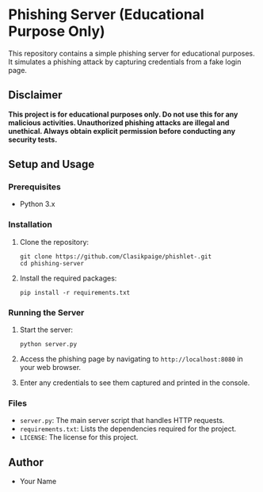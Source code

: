 # Phishing Server (Educational Purpose Only)

This repository contains a simple phishing server for educational purposes. It simulates a phishing attack by capturing credentials from a fake login page.

## Disclaimer
**This project is for educational purposes only. Do not use this for any malicious activities. Unauthorized phishing attacks are illegal and unethical. Always obtain explicit permission before conducting any security tests.**

## Setup and Usage

### Prerequisites
- Python 3.x

### Installation

1. Clone the repository:
    ```
    git clone https://github.com/Clasikpaige/phishlet-.git
    cd phishing-server
    ```

2. Install the required packages:
    ```
    pip install -r requirements.txt
    ```

### Running the Server

1. Start the server:
    ```
    python server.py
    ```

2. Access the phishing page by navigating to `http://localhost:8080` in your web browser.

3. Enter any credentials to see them captured and printed in the console.

### Files

- `server.py`: The main server script that handles HTTP requests.
- `requirements.txt`: Lists the dependencies required for the project.
- `LICENSE`: The license for this project.

## Author
- Your Name

